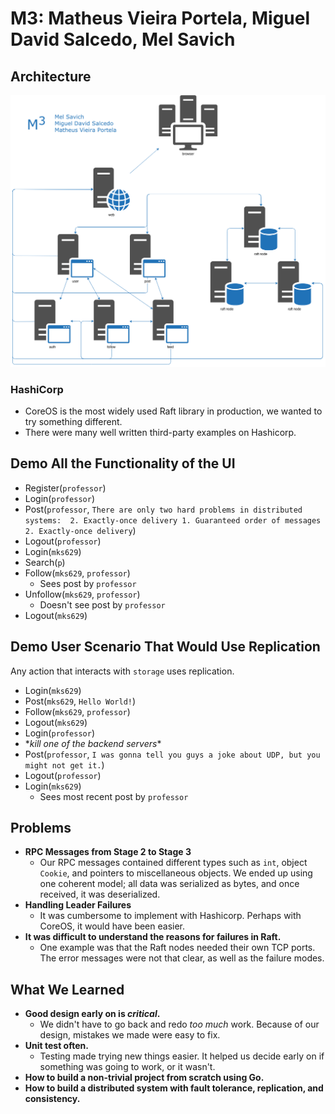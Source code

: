 # M3: Matheus Vieira Portela, Miguel David Salcedo, Mel Savich

## Architecture
![M3 Architecture](https://github.com/mds796/CSGY9223-Final/blob/master/m3.png)

### HashiCorp
* CoreOS is the most widely used Raft library in production, we wanted to try something different.
* There were many well written third-party examples on Hashicorp.

## Demo All the Functionality of the UI
* Register(`professor`)
* Login(`professor`)
* Post(`professor`, `There are only two hard problems in distributed systems:  2. Exactly-once delivery 1. Guaranteed order of messages 2. Exactly-once delivery`)
* Logout(`professor`)
* Login(`mks629`)
* Search(`p`)
* Follow(`mks629`, `professor`)
  * Sees post by `professor`
* Unfollow(`mks629`, `professor`)
  * Doesn't see post by `professor`
* Logout(`mks629`)

## Demo User Scenario That Would Use Replication
Any action that interacts with `storage` uses replication.
* Login(`mks629`)
* Post(`mks629`, `Hello World!`)
* Follow(`mks629`, `professor`)
* Logout(`mks629`)
* Login(`professor`)
* \**kill one of the backend servers*\*
* Post(`professor`, `I was gonna tell you guys a joke about UDP, but you might not get it.`)
* Logout(`professor`)
* Login(`mks629`)
  * Sees most recent post by `professor`

## Problems
* **RPC Messages from Stage 2 to Stage 3**
  * Our RPC messages contained different types such as `int`, object `Cookie`, and pointers to miscellaneous objects. We ended up using one coherent model; all data was serialized as bytes, and once received, it was deserialized.
* **Handling Leader Failures**
  * It was cumbersome to implement with Hashicorp. Perhaps with CoreOS, it would have been easier.
* **It was difficult to understand the reasons for failures in Raft.**
  * One example was that the Raft nodes needed their own TCP ports. The error messages were not that clear, as well as the failure modes.

## What We Learned
* **Good design early on is *critical*.**
  * We didn't have to go back and redo *too much* work. Because of our design, mistakes we made were easy to fix.
* **Unit test often.**
  * Testing made trying new things easier. It helped us decide early on if something was going to work, or it wasn't.
* **How to build a non-trivial project from scratch using Go.**
* **How to build a distributed system with fault tolerance, replication, and consistency.**
